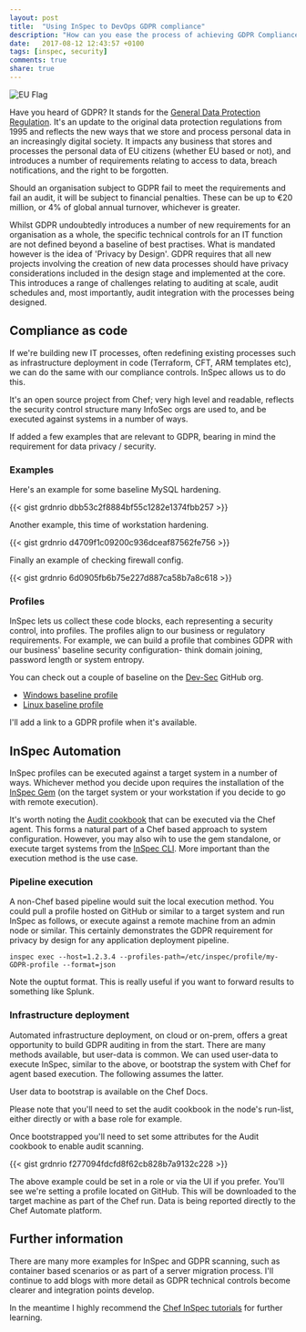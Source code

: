 ```yaml
---
layout: post
title:  "Using InSpec to DevOps GDPR compliance"
description: "How can you ease the process of achieving GDPR Compliance by using InSpec?"
date:   2017-08-12 12:43:57 +0100
tags: [inspec, security]
comments: true
share: true
---
```


![EU Flag](https://images.grdnr.io/2017/EU-flag.jpg)

Have you heard of GDPR? It stands for the [General Data Protection Regulation](http://www.eugdpr.org/). It's an update to the original data protection regulations from 1995 and reflects the new ways that we store and process personal data in an increasingly digital society. It impacts any business that stores and processes the personal data of EU citizens (whether EU based or not), and introduces a number of requirements relating to access to data, breach notifications, and the right to be forgotten.

Should an organisation subject to GDPR fail to meet the requirements and fail an audit, it will be subject to financial penalties. These can be up to &euro;20 million, or 4% of global annual turnover, whichever is greater.

Whilst GDPR undoubtedly introduces a number of new requirements for an organisation as a whole, the specific technical controls for an IT function are not defined beyond a baseline of best practises. What is mandated however is the idea of 'Privacy by Design'. GDPR requires that all new projects involving the creation of new data processes should have privacy considerations included in the design stage and implemented at the core. This introduces a range of challenges relating to auditing at scale, audit schedules and, most importantly, audit integration with the processes being designed.

## Compliance as code
If we're building new IT processes, often redefining existing processes such as infrastructure deployment in code (Terraform, CFT, ARM templates etc), we can do the same with our compliance controls. InSpec allows us to do this.

It's an open source project from Chef; very high level and readable, reflects the security control structure many InfoSec orgs are used to, and be executed against systems in a number of ways.

If added a few examples that are relevant to GDPR, bearing in mind the requirement for data privacy / security.

### Examples
Here's an example for some baseline MySQL hardening.

{{< gist grdnrio dbb53c2f8884bf55c1282e1374fbb257 >}}

Another example, this time of workstation hardening.

{{< gist grdnrio d4709f1c09200c936dceaf87562fe756 >}}

Finally an example of checking firewall config.

{{< gist grdnrio 6d0905fb6b75e227d887ca58b7a8c618 >}}

### Profiles
InSpec lets us collect these code blocks, each representing a security control, into profiles. The profiles align to our business or regulatory requirements. For example, we can build a profile that combines GDPR with our business' baseline security configuration- think domain joining, password length or system entropy.

You can check out a couple of baseline on the [Dev-Sec](https://github.com/dev-sec/) GitHub org.

* [Windows baseline profile](https://github.com/dev-sec/windows-baseline)
* [Linux baseline profile](https://github.com/dev-sec/linux-baseline)

I'll add a link to a GDPR profile when it's available.

## InSpec Automation
InSpec profiles can be executed against a target system in a number of ways. Whichever method you decide upon requires the installation of the [InSpec Gem](https://rubygems.org/gems/inspec/versions/0.9.9) (on the target system or your workstation if you decide to go with remote execution).

It's worth noting the [Audit cookbook](https://blog.chef.io/2016/11/09/the-audit-cookbook-a-how-to/) that can be executed via the Chef agent. This forms a natural part of a Chef based approach to system configuration. However, you may also wih to use the gem standalone, or execute target systems from the [InSpec CLI](https://www.inspec.io/docs/reference/cli/). More important than the execution method is the use case.

### Pipeline execution
A non-Chef based pipeline would suit the local execution method. You could pull a profile hosted on GitHub or similar to a target system and run InSpec as follows, or execute against a remote machine from an admin node or similar. This certainly demonstrates the GDPR requirement for privacy by design for any application deployment pipeline.

`inspec exec --host=1.2.3.4 --profiles-path=/etc/inspec/profile/my-GDPR-profile --format=json`

Note the ouptut format. This is really useful if you want to forward results to something like Splunk.

### Infrastructure deployment
Automated infrastructure deployment, on cloud or on-prem, offers a great opportunity to build GDPR auditing in from the start. There are many methods available, but user-data is common. We can used user-data to execute InSpec, similar to the above, or bootstrap the system with Chef for agent based execution. The following assumes the latter.

User data to bootstrap is available on the Chef Docs.

Please note that you'll need to set the audit cookbook in the node's run-list, either directly or with a base role for example.

Once bootstrapped you'll need to set some attributes for the Audit cookbook to enable audit scanning.

{{< gist grdnrio f277094fdcfd8f62cb828b7a9132c228 >}}

The above example could be set in a role or via the UI if you prefer. You'll see we're setting a profile located on GitHub. This will be downloaded to the target machine as part of the Chef run. Data is being reported directly to the Chef Automate platform.

## Further information
There are many more examples for InSpec and GDPR scanning, such as container based scenarios or as part of a server migration process. I'll continue to add blogs with more detail as GDPR technical controls become clearer and integration points develop.

In the meantime I highly recommend the [Chef InSpec tutorials](https://learn.chef.io/tracks/compliance-automation/) for further learning.
